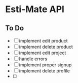 # Esti-Mate API

## To Do

- [ ] implement edit product
- [ ] implement delete product
- [ ] implement edit project
- [ ] handle errors
- [ ] implement proper signup
- [ ] implement delete profile
- [ ]
